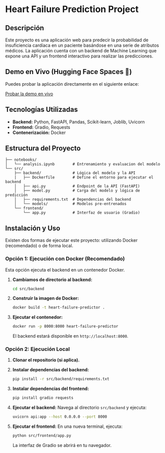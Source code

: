 # Heart Failure Prediction Project

## Descripción

Este proyecto es una aplicación web para predecir la probabilidad de insuficiencia cardíaca en un paciente basándose en una serie de atributos médicos. La aplicación cuenta con un backend de Machine Learning que expone una API y un frontend interactivo para realizar las predicciones.

## Demo en Vivo (Hugging Face Spaces 🤗)

Puedes probar la aplicación directamente en el siguiente enlace:

[Probar la demo en vivo](https://franco3030-heart-failure-prediction.hf.space/?__theme=system&deep_link=ipxpizTHR54)

## Tecnologías Utilizadas

- **Backend:** Python, FastAPI, Pandas, Scikit-learn, Joblib, Uvicorn
- **Frontend:** Gradio, Requests
- **Contenerización:** Docker

## Estructura del Proyecto

```
├── notebooks/
│   └── analysis.ipynb        # Entrenamiento y evaluacion del modelo
└── src/
    ├── backend/              # Lógica del modelo y la API
    |   ├── Dockerfile        # Define el entorno para ejecutar el backend
    │   ├── api.py            # Endpoint de la API (FastAPI)
    │   ├── model.py          # Carga del modelo y lógica de predicción
    │   ├── requirements.txt  # Dependencias del backend
    │   └── models/           # Modelos pre-entrenados
    └── frontend/
        └── app.py            # Interfaz de usuario (Gradio)
```

## Instalación y Uso

Existen dos formas de ejecutar este proyecto: utilizando Docker (recomendado) o de forma local.

### Opción 1: Ejecución con Docker (Recomendado)

Esta opción ejecuta el backend en un contenedor Docker.

1.  **Cambiamos de directorio al backend:**
    ```bash
    cd src/backend
    ```

2.  **Construir la imagen de Docker:**
    ```bash
    docker build -t heart-failure-predictor .
    ```

3.  **Ejecutar el contenedor:**
    ```bash
    docker run -p 8000:8000 heart-failure-predictor
    ```
    El backend estará disponible en `http://localhost:8000`.

### Opción 2: Ejecución Local

1.  **Clonar el repositorio (si aplica).**

2.  **Instalar dependencias del backend:**
    ```bash
    pip install -r src/backend/requirements.txt
    ```

3.  **Instalar dependencias del frontend:**
    ```bash
    pip install gradio requests
    ```

4.  **Ejecutar el backend:**
    Navega al directorio `src/backend` y ejecuta:
    ```bash
    uvicorn api:app --host 0.0.0.0 --port 8000
    ```

5.  **Ejecutar el frontend:**
    En una nueva terminal, ejecuta:
    ```bash
    python src/frontend/app.py
    ```
    La interfaz de Gradio se abrirá en tu navegador.

